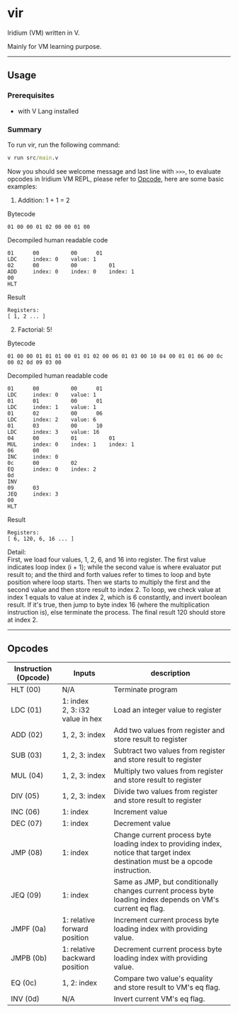 # vir
Iridium (VM) written in V.

Mainly for VM learning purpose.

------
## Usage

### Prerequisites
- with V Lang installed

### Summary
To run vir, run the following command:

```cmd
v run src/main.v
```

Now you should see welcome message and last line with `>>>`, to evaluate opcodes in Iridium VM REPL, please refer to [Opcode](#Opcodes), here are some basic examples:

1. Addition: 1 + 1 = 2

Bytecode
```
01 00 00 01 02 00 00 01 00
```
Decompiled human readable code
```
01      00          00      01 
LDC     index: 0    value: 1
02      00          00          01
ADD     index: 0    index: 0    index: 1
00
HLT
```
Result
```
Registers:
[ 1, 2 ... ]
```
2. Factorial: 5!

Bytecode
```
01 00 00 01 01 01 00 01 01 02 00 06 01 03 00 10 04 00 01 01 06 00 0c 00 02 0d 09 03 00
```
Decompiled human readable code
```
01      00          00      01
LDC     index: 0    value: 1
01      01          00      01
LDC     index: 1    value: 1
01      02          00      06
LDC     index: 2    value: 6
01      03          00      10
LDC     index: 3    value: 16
04      00          01          01
MUL     index: 0    index: 1    index: 1
06      00
INC     index: 0
0c      00          02
EQ      index: 0    index: 2
0d
INV
09      03
JEQ     index: 3
00
HLT
```
Result
```
Registers:
[ 6, 120, 6, 16 ... ]
```
Detail:  
First, we load four values, 1, 2, 6, and 16 into register. The first value indicates loop index (i + 1); while the second value is where evaluator put result to; and the third and forth values refer to times to loop and byte position where loop starts. Then we starts to multiply the first and the second value and then store result to index 2. To loop, we check value at index 1 equals to value at index 2, which is 6 constantly, and invert boolean result. If it's true, then jump to byte index 16 (where the multiplication instruction is), else terminate the process. The final result 120 should store at index 2.

------
## Opcodes
| Instruction (Opcode) | Inputs | description |
|--|--|--|
| HLT (00) | N/A | Terminate program |
| LDC (01) | 1: index <br/>2, 3: i32 value in hex | Load an integer value to register |
| ADD (02) | 1, 2, 3: index | Add two values from register and store result to register |
| SUB (03) | 1, 2, 3: index | Subtract two values from register and store result to register |
| MUL (04) | 1, 2, 3: index | Multiply two values from register and store result to register |
| DIV (05) | 1, 2, 3: index | Divide two values from register and store result to register |
| INC (06) | 1: index | Increment value |
| DEC (07) | 1: index | Decrement value |
| JMP (08) | 1: index | Change current process byte loading index to providing index, notice that target index destination must be a opcode instruction. |
| JEQ (09) | 1: index | Same as JMP, but conditionally changes current process byte loading index depends on VM's current eq flag. |
| JMPF (0a) | 1: relative forward position | Increment current process byte loading index with providing value. |
| JMPB (0b) | 1: relative backward position | Decrement current process byte loading index with providing value. |
| EQ (0c) | 1, 2: index | Compare two value's equality and store result to VM's eq flag. |
| INV (0d) | N/A | Invert current VM's eq flag. |